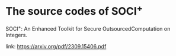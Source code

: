 # The source codes of SOCI<sup>+</sup>
SOCI<sup>+</sup>: An Enhanced Toolkit for Secure OutsourcedComputation on Integers.

link: https://arxiv.org/pdf/2309.15406.pdf


